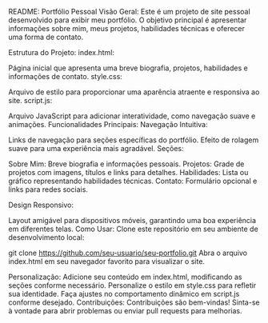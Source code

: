 README: Portfólio Pessoal
Visão Geral:
Este é um projeto de site pessoal desenvolvido para exibir meu portfólio. O objetivo principal é apresentar informações sobre mim, meus projetos, habilidades técnicas e oferecer uma forma de contato.

Estrutura do Projeto:
index.html:

Página inicial que apresenta uma breve biografia, projetos, habilidades e informações de contato.
style.css:

Arquivo de estilo para proporcionar uma aparência atraente e responsiva ao site.
script.js:

Arquivo JavaScript para adicionar interatividade, como navegação suave e animações.
Funcionalidades Principais:
Navegação Intuitiva:

Links de navegação para seções específicas do portfólio.
Efeito de rolagem suave para uma experiência mais agradável.
Seções:

Sobre Mim: Breve biografia e informações pessoais.
Projetos: Grade de projetos com imagens, títulos e links para detalhes.
Habilidades: Lista ou gráfico representando habilidades técnicas.
Contato: Formulário opcional e links para redes sociais.


Design Responsivo:

Layout amigável para dispositivos móveis, garantindo uma boa experiência em diferentes telas.
Como Usar:
Clone este repositório em seu ambiente de desenvolvimento local:

git clone https://github.com/seu-usuario/seu-portfolio.git
Abra o arquivo index.html em seu navegador favorito para visualizar o site.

Personalização:
Adicione seu conteúdo em index.html, modificando as seções conforme necessário.
Personalize o estilo em style.css para refletir sua identidade.
Faça ajustes no comportamento dinâmico em script.js conforme desejado.
Contribuições:
Contribuições são bem-vindas! Sinta-se à vontade para abrir problemas ou enviar pull requests para melhorias.
